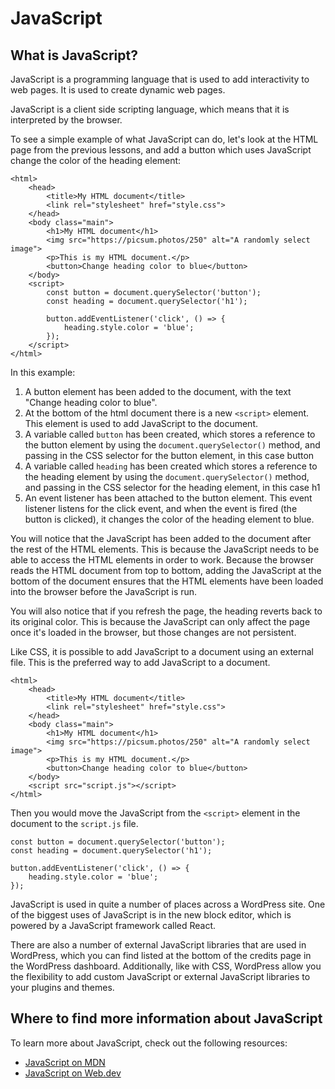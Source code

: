 # JavaScript

## What is JavaScript?

JavaScript is a programming language that is used to add interactivity to web pages. It is used to create dynamic web pages.

JavaScript is a client side scripting language, which means that it is interpreted by the browser. 

To see a simple example of what JavaScript can do, let's look at the HTML page from the previous lessons, and add a button which uses JavaScript change the color of the heading element:

```
<html>
    <head>
        <title>My HTML document</title>
        <link rel="stylesheet" href="style.css">
    </head>
    <body class="main">
        <h1>My HTML document</h1>
        <img src="https://picsum.photos/250" alt="A randomly select image">
        <p>This is my HTML document.</p>
        <button>Change heading color to blue</button>
    </body>
    <script>
        const button = document.querySelector('button');
        const heading = document.querySelector('h1');
        
        button.addEventListener('click', () => {
            heading.style.color = 'blue';
        });
    </script>
</html>
```

In this example:
1. A button element has been added to the document, with the text "Change heading color to blue".
2. At the bottom of the html document there is a new `<script>` element. This element is used to add JavaScript to the document.
3. A variable called `button` has been created, which stores a reference to the button element by using the `document.querySelector()` method, and passing in the CSS selector for the button element, in this case button
4. A variable called `heading` has been created which stores a reference to the heading element by using the `document.querySelector()` method, and passing in the CSS selector for the heading element, in this case h1
5. An event listener has been attached to the button element. This event listener listens for the click event, and when the event is fired (the button is clicked), it changes the color of the heading element to blue.

You will notice that the JavaScript has been added to the document after the rest of the HTML elements. This is because the JavaScript needs to be able to access the HTML elements in order to work. Because the browser reads the HTML document from top to bottom, adding the JavaScript at the bottom of the document ensures that the HTML elements have been loaded into the browser before the JavaScript is run.

You will also notice that if you refresh the page, the heading reverts back to its original color. This is because the JavaScript can only affect the page once it's loaded in the browser, but those changes are not persistent. 

Like CSS, it is possible to add JavaScript to a document using an external file. This is the preferred way to add JavaScript to a document.

```
<html>
    <head>
        <title>My HTML document</title>
        <link rel="stylesheet" href="style.css">
    </head>
    <body class="main">
        <h1>My HTML document</h1>
        <img src="https://picsum.photos/250" alt="A randomly select image">
        <p>This is my HTML document.</p>
        <button>Change heading color to blue</button>
    </body>
    <script src="script.js"></script>
</html>
```

Then you would move the JavaScript from the `<script>` element in the document to the `script.js` file.

```
const button = document.querySelector('button');
const heading = document.querySelector('h1');
        
button.addEventListener('click', () => {
    heading.style.color = 'blue';
});
```

JavaScript is used in quite a number of places across a WordPress site. One of the biggest uses of JavaScript is in the new block editor, which is powered by a JavaScript framework called React. 

There are also a number of external JavaScript libraries that are used in WordPress, which you can find listed at the bottom of the credits page in the WordPress dashboard. Additionally, like with CSS, WordPress allow you the flexibility to add custom JavaScript or external JavaScript libraries to your plugins and themes.

## Where to find more information about JavaScript
To learn more about JavaScript, check out the following resources:
- [JavaScript on MDN](https://developer.mozilla.org/en-US/docs/Web/JavaScript)
- [JavaScript on Web.dev](https://web.dev/learn/javascript)
